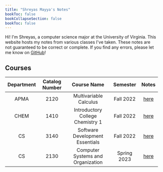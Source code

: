 ```yaml
---
title: "Shreyas Mayya's Notes"
bookToc: false
bookCollapseSection: false
bookToc: false
---
```


Hi! I'm Shreyas, a computer science major at the University of Virginia. This website hosts my notes from various classes I've taken. These notes are not guaranteed to be correct or complete. If you find any errors, please let me know on [GitHub](https://www.github.com/smayya337/notes-hugo)!

## Courses

|Department|Catalog Number|Course Name|Semester|Notes|
|:--:|:--:|:--:|:--:|:--:|
|APMA|2120|Multivariable Calculus|Fall 2022|[here](/notes/apma2120)|
|CHEM|1410|Introductory College Chemistry 1|Fall 2022|[here](/notes/chem1410)|
|CS|3140|Software Development Essentials|Fall 2022|[here](/notes/cs3140)|
|CS|2130|Computer Systems and Organization|Spring 2023|[here](/notes/cs2130/)|
